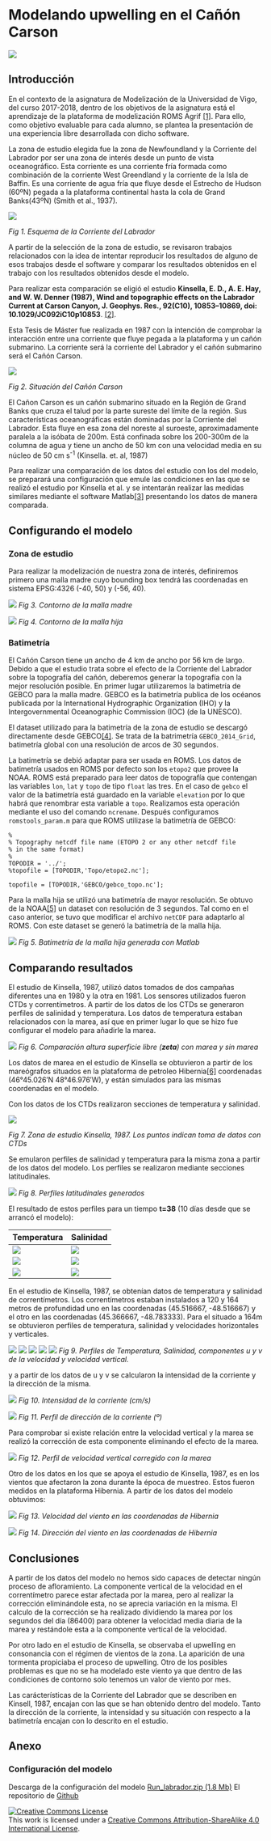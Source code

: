# Modelando upwelling en el Cañón Carson

![](_images/p2_temp.gif)

## Introducción
En el contexto de la asignatura de Modelización de la Universidad de Vigo, del curso 2017-2018, dentro de los objetivos de la asignatura está el aprendizaje de la plataforma de modelización ROMS Agrif [[1]](https://www.croco-ocean.org/). Para ello, como objetivo evaluable para cada alumno, se plantea la presentación de una experiencia libre desarrollada con dicho software. 

La zona de estudio elegida fue la zona de Newfoundland y la Corriente del Labrador por ser una zona de interés desde un punto de vista oceanográfico. Esta corriente es una corriente fría formada como combinación de la corriente West Greendland y la corriente de la Isla de Baffin. Es una corriente de agua fría que fluye desde el Estrecho de Hudson (60ºN) pegada a la plataforma continental hasta la cola de Grand Banks(43ºN) (Smith et al., 1937).

![](_images/labrador.jpg)

*Fig 1. Esquema de la Corriente del Labrador*

A partir de la selección de la zona de estudio, se revisaron trabajos relacionados con la idea de intentar reproducir los resultados de alguno de esos trabajos desde el software y comparar los resultados obtenidos en el trabajo con los resultados obtenidos desde el modelo. 

Para realizar esta comparación se eligió el estudio **Kinsella, E. D., A. E. Hay, and W. W. Denner (1987), Wind and topographic effects on the Labrador Current at Carson Canyon, J. Geophys. Res., 92(C10), 10853–10869, doi: 10.1029/JC092iC10p10853**. [[2]](http://www.phys.ocean.dal.ca/people/po/Haypubs/KinsellaHayDenner_JGR1987.pdf).

Esta Tesis de Máster fue realizada en 1987 con la intención de comprobar la interacción entre una corriente que fluye pegada a la plataforma y un cañón submarino. La corriente será la corriente del Labrador y el cañón submarino será el Cañón Carson.

![](_images/carson_canyon.png)

*Fig 2. Situación del Cañón Carson*

El Cañon Carson es un cañón submarino situado en la Región de Grand Banks que cruza el talud por la parte sureste del límite de la región. Sus características oceanográficas están dominadas por la Corriente del Labrador. Esta fluye en esa zona del noreste al suroeste, aproximadamente paralela a la isóbata de 200m. Está confinada sobre los 200-300m de la columna de agua y tiene un ancho de 50 km con una velocidad media en su núcleo de 50 cm s<sup>-1</sup> (Kinsella. et. al, 1987)

Para realizar una comparación de los datos del estudio con los del modelo, se preparará una configuración que emule las condiciones en las que se realizó el estudio por Kinsella et al. y se intentarán realizar las medidas similares mediante el software Matlab[[3]](https://www.mathworks.com/products/matlab.html) presentando los datos de manera comparada.

## Configurando el modelo

### Zona de estudio
Para realizar la modelización de nuestra zona de interés, definiremos primero una malla madre cuyo bounding box tendrá las coordenadas en sistema EPSG:4326 (-40, 50) y (-56, 40).

![](_images/mom_grid.png)
*Fig 3. Contorno de la malla madre*

![](_images/child_grid.png)
*Fig 4. Contorno de la malla hija*

### Batimetría
El Cañón Carson tiene un ancho de 4 km de ancho por 56 km de largo. Debido a que el estudio trata sobre el efecto de la Corriente del Labrador sobre la topografía del cañón, deberemos generar la topografía con la mejor resolución posible. En primer lugar utilizaremos la batimetría de GEBCO para la malla madre. GEBCO es la batimetría publica de los océanos publicada por la International Hydrographic Organization (IHO) y la Intergovernmental Oceanographic Commission (IOC) (de la UNESCO).

El dataset utilizado para la batimetría de la zona de estudio se descargó directamente desde GEBCO[[4]](https://www.gebco.net/data_and_products/gridded_bathymetry_data/gebco_30_second_grid/). Se trata de la batrimetría `GEBCO_2014_Grid`, batimetría global con una resolución de arcos de 30 segundos.

La batimetría se debió adaptar para ser usada en ROMS. Los datos de batimetría usados en ROMS por defecto son los `etopo2` que provee la NOAA. ROMS está preparado para leer datos de topografía que contengan las variables `lon`, `lat` y `topo` de tipo `float` las tres. En el caso de `gebco` el valor de la batimetría está guardado en la variable `elevation` por lo que habrá que renombrar esta variable a `topo`. Realizamos esta operación mediante el uso del comando `ncrename`. Después configuramos `romstools_param.m` para que ROMS utilizase la batimetría de GEBCO:

```
%
% Topography netcdf file name (ETOPO 2 or any other netcdf file
% in the same format)
%
TOPODIR = '../';
%topofile = [TOPODIR,'Topo/etopo2.nc'];

topofile = [TOPODIR,'GEBCO/gebco_topo.nc'];
```

Para la malla hija se utilizó una batimetría de mayor resolución. Se obtuvo de la NOAA[[5]](https://data.nodc.noaa.gov/cgi-bin/iso?id=gov.noaa.ngdc.mgg.dem:11503) un dataset con resolución de 3 segundos. Tal como en el caso anterior, se tuvo que modificar el archivo `netCDF` para adaptarlo al ROMS. Con este dataset se generó la batimetría de la malla hija.

![](_images/bathymetry_child_grid.png)
*Fig 5. Batimetría de la malla hija generada con Matlab*

## Comparando resultados
El estudio de Kinsella, 1987, utilizó datos tomados de dos campañas diferentes una en 1980 y la otra en 1981. Los sensores utilizados fueron CTDs y correntímetros. A partir de los datos de los CTDs se generaron perfiles de salinidad y temperatura. Los datos de temperatura estaban relacionados con la marea, así que en primer lugar lo que se hizo fue configurar el modelo para añadirle la marea. 

![](_images/tides.svg)
*Fig 6. Comparación altura superficie libre (**zeta**) con marea y sin marea*

Los datos de marea en el estudio de Kinsella se obtuvieron a partir de los mareógrafos situados en la plataforma de petroleo Hibernia[[6]](https://en.wikipedia.org/wiki/Hibernia_oil_field) coordenadas (46°45.026′N 48°46.976′W), y están simulados para las mismas coordenadas en el modelo.

Con los datos de los CTDs realizaron secciones de temperatura y salinidad. 

![](_images/kinsella_zone.png)

*Fig 7. Zona de estudio Kinsella, 1987. Los puntos indican toma de datos con CTDs*

Se emularon perfiles de salinidad y temperatura para la misma zona a partir de los datos del modelo. Los perfiles se realizaron mediante secciones latitudinales.

![](_images/profiles_names.png)
*Fig 8. Perfiles latitudinales generados*

El resultado de estos perfiles para un tiempo **t=38** (10 días desde que se arrancó el modelo):

| Temperatura | Salinidad |
|---|---|
| ![](_images/p1_temp.svg) | ![](_images/p1_salt.svg) |
| ![](_images/p2_temp.svg) | ![](_images/p2_salt.svg) |
| ![](_images/p3_temp.svg) | ![](_images/p3_salt.svg) |

En el estudio de Kinsella, 1987, se obtenían datos de temperatura y salinidad de correntímetros. Los correntímetros estaban instalados a 120 y 164 metros de profundidad uno en las coordenadas (45.516667, -48.516667) y el otro en las coordenadas (45.366667, -48.783333). Para el situado a 164m se obtuvieron perfiles de temperatura, salinidad y velocidades horizontales y verticales.

![](_images/c1_temp.svg)
![](_images/c1_salt.svg)
![](_images/c1_u.svg)
![](_images/c1_v.svg)
![](_images/c1_w.svg)
*Fig 9. Perfiles de Temperatura, Salinidad, componentes u y v de la velocidad y velocidad vertical.*

y a partir de los datos de u y v se calcularon la intensidad de la corriente y la dirección de la misma.

![](_images/c1_intensity_current.svg)
*Fig 10. Intensidad de la corriente (cm/s)*

![](_images/c1_direction_current.svg)
*Fig 11. Perfil de dirección de la corriente (º)*

Para comprobar si existe relación entre la velocidad vertical y la marea se realizó la corrección de esta componente eliminando el efecto de la marea.

![](_images/c1_w_minus_tide.svg)
*Fig 12. Perfil de velocidad vertical corregido con la marea*

Otro de los datos en los que se apoya el estudio de Kinsella, 1987, es en los vientos que afectaron la zona durante la época de muestreo. Estos fueron medidos en la plataforma Hibernia. A partir de los datos del modelo obtuvimos:

![](_images/hibernia_wind_speed.svg)
*Fig 13. Velocidad del viento en las coordenadas de Hibernia*

![](_images/hibernia_wind_direction.svg)
*Fig 14. Dirección del viento en las coordenadas de Hibernia*

## Conclusiones
A partir de los datos del modelo no hemos sido capaces de detectar ningún proceso de afloramiento. La componente vertical de la velocidad en el correntímetro parece estar afectada por la marea, pero al realizar la corrección eliminándole esta, no se aprecia variación en la misma. El calculo de la corrección se ha realizado dividiendo la marea por los segundos del día (86400) para obtener la velocidad media diaria de la marea y restándole esta a la componente vertical de la velocidad.

Por otro lado en el estudio de Kinsella, se observaba el upwelling en consonancia con el régimen de vientos de la zona. La aparición de una tormenta propiciaba el proceso de upwelling. Otro de los posibles problemas es que no se ha modelado este viento ya que dentro de las condiciones de contorno solo tenemos un valor de viento por mes.

Las carácterísticas de la Corriente del Labrador que se describen en Kinsell, 1987, encajan con las que se han obtenido dentro del modelo. Tanto la dirección de la corriente, la intensidad y su situación con respecto a la batimetría encajan con lo descrito en el estudio.

## Anexo
### Configuración del modelo
Descarga de la configuración del modelo [Run_labrador.zip (1.8 Mb)](https://github.com/michogar/Run_labrador/archive/master.zip)
El repositorio de [Github](https://github.com/michogar/Run_labrador)



<a rel="license" href="http://creativecommons.org/licenses/by-sa/4.0/"><img alt="Creative Commons License" style="border-width:0" src="https://i.creativecommons.org/l/by-sa/4.0/88x31.png" /></a><br />This work is licensed under a <a rel="license" href="http://creativecommons.org/licenses/by-sa/4.0/">Creative Commons Attribution-ShareAlike 4.0 International License</a>.
